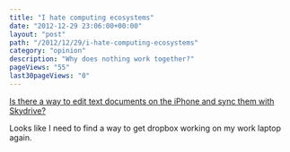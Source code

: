 ```yaml
---
title: "I hate computing ecosystems"
date: "2012-12-29 23:06:00+00:00"
layout: "post"
path: "/2012/12/29/i-hate-computing-ecosystems"
category: "opinion"
description: "Why does nothing work together?"
pageViews: "55"
last30pageViews: "0"
---
```


[Is there a way to edit text documents on the iPhone and sync them with Skydrive?](http://superuser.com/questions/525673/is-there-a-way-to-edit-text-documents-on-the-iphone-and-sync-them-with-skydrive/525700#525700)

Looks like I need to find a way to get dropbox working on my work laptop again.
